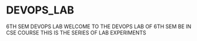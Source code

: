 # DEVOPS_LAB
6TH SEM DEVOPS LAB
WELCOME TO THE DEVOPS LAB OF 6TH SEM BE IN CSE COURSE
THIS IS THE SERIES OF LAB EXPERIMENTS
